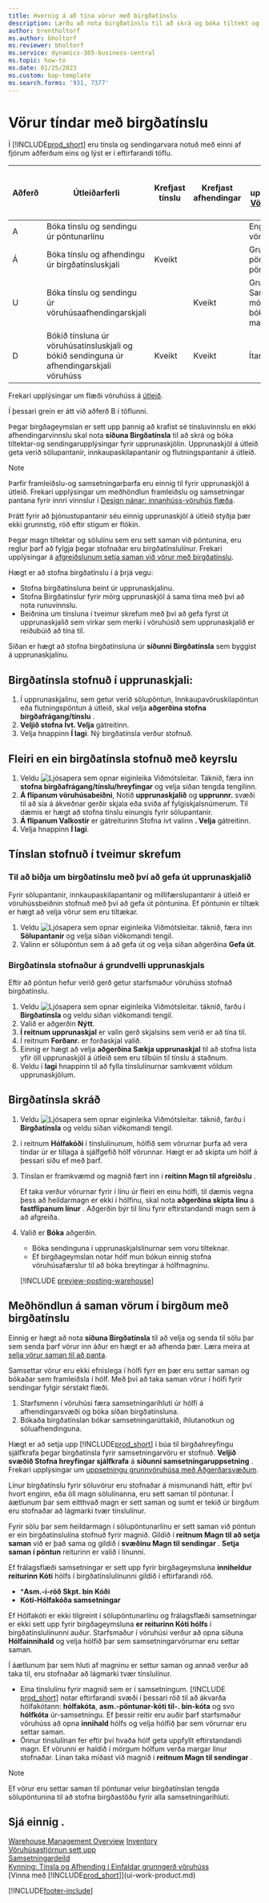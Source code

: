 ```yaml
---
title: Hvernig á að tína vörur með birgðatínslu
description: Lærðu að nota birgðatínslu til að skrá og bóka tiltekt og sendingarupplýsingar fyrir upprunaskjöl.
author: brentholtorf
ms.author: bholtorf
ms.reviewer: bholtorf
ms.service: dynamics-365-business-central
ms.topic: how-to
ms.date: 01/25/2023
ms.custom: bap-template
ms.search.forms: '931, 7377'
---
```

# Vörur tíndar með birgðatínslu

Í  [!INCLUDE[prod_short](includes/prod_short.md)] eru tínsla og sendingarvara notuð með einni af fjórum aðferðum eins og lýst er í eftirfarandi töflu.

|Aðferð|Útleiðarferli|Krefjast tínslu|Krefjast afhendingar|Flókið stig (frekari upplýsingar um  [Vöruhúsakerfi-Yfirlit](design-details-warehouse-management.md))|  
|------|----------------|-----|---------|-------------------------------------------------------------------------------------|  
|A|Bóka tínslu og sendingu úr pöntunarlínu|||Engin sérstök vöruhúsaaðgerð.|  
|Á|Bóka tínslu og afhendingu úr birgðatínsluskjali|Kveikt||Grunnur: pöntun-eftir pöntun.|  
|U|Bóka tínslu og sendingu úr vöruhúsaafhendingarskjali||Kveikt|Grunnur: Samstæða móttöku/skipa bóka fyrir margar pantanir.|  
|D|Bókið tínsluna úr vöruhúsatínsluskjali og bókið sendinguna úr afhendingarskjali vöruhúss|Kveikt|Kveikt|Ítarlegt|  

Frekari upplýsingar um flæði vöruhúss á  [útleið](design-details-outbound-warehouse-flow.md).

Í þessari grein er átt við aðferð B í töflunni.

Þegar birgðageymslan er sett upp þannig að krafist sé tínsluvinnslu en ekki afhendingarvinnslu skal nota  **síðuna Birgðatínsla**  til að skrá og bóka tiltektar-og sendingarupplýsingar fyrir upprunaskjölin. Upprunaskjöl á útleið geta verið sölupantanir, innkaupaskilapantanir og flutningspantanir á útleið.

> [!NOTE]
> Þarfir framleiðslu-og samsetningarþarfa eru einnig til fyrir upprunaskjöl á útleið. Frekari upplýsingar um meðhöndlun framleiðslu og samsetningar pantana fyrir innri vinnslur í  [Design nánar: innanhúss-vöruhús flæða](design-details-internal-warehouse-flows.md).
>
> Þrátt fyrir að þjónustupantanir séu einnig upprunaskjöl á útleið styðja þær ekki grunnstig, röð eftir stigum er flókin.
>
> Þegar magn tiltektar og sölulínu sem eru sett saman við pöntunina, eru reglur þarf að fylgja þegar stofnaðar eru birgðatínslulínur. Frekari upplýsingar á  [afgreiðslunum setja saman við vörur með birgðatínslu](#handling-assemble-to-order-items-with-inventory-picks).  

Hægt er að stofna birgðatínslu í á þrjá vegu:

* Stofna birgðatínsluna beint úr upprunaskjalinu.  
* Stofna Birgðatínslur fyrir mörg upprunaskjöl á sama tíma með því að nota runuvinnslu.
* Beiðnina um tínsluna í tveimur skrefum með því að gefa fyrst út upprunaskjalið sem virkar sem merki í vöruhúsið sem upprunaskjalið er reiðubúið að tína til.

Síðan er hægt að stofna birgðatínsluna úr  **síðunni Birgðatínsla**  sem byggist á upprunaskjalinu.  

## Birgðatínsla stofnuð í upprunaskjali:

1. Í upprunaskjalinu, sem getur verið sölupöntun, Innkaupavöruskilapöntun eða flutningspöntun á útleið, skal velja  **aðgerðina stofna birgðafrágang/tínslu** .
2.  **Veljið stofna Ívt. Velja**  gátreitinn.  
3. Velja hnappinn **Í lagi**. Ný birgðatínsla verður stofnuð.

## Fleiri en ein birgðatínsla stofnuð með keyrslu

1. Veldu ![Ljósapera sem opnar eiginleika Viðmótsleitar.](media/ui-search/search_small.png "Segðu mér hvað þú vilt gera") Táknið, færa inn  **stofna birgðafrágang/tínslu/hreyfingar** og velja síðan tengda tengilinn.  
2.  **Á flipanum vöruhúsabeiðni**, Notið  **upprunaskjalið**  og  **upprunnr.** svæði til að sía á ákveðnar gerðir skjala eða sviða af fylgiskjalsnúmerum. Til dæmis er hægt að stofna tínslu einungis fyrir sölupantanir.  
3.  **Á flipanum Valkostir**  er gátreiturinn Stofna ívt valinn  **. Velja**  gátreitinn.
4. Velja hnappinn **Í lagi**.

## Tínslan stofnuð í tveimur skrefum

### Til að biðja um birgðatínslu með því að gefa út upprunaskjalið

Fyrir sölupantanir, innkaupaskilapantanir og millifærslupantanir á útleið er vöruhússbeiðnin stofnuð með því að gefa út pöntunina. Ef pöntunin er tiltæk er hægt að velja vörur sem eru tiltækar.

1. Veldu ![Ljósapera sem opnar eiginleika Viðmótsleitar.](media/ui-search/search_small.png "Segðu mér hvað þú vilt gera") táknið, færa inn **Sölupantanir** og velja síðan viðkomandi tengil.
2. Valinn er sölupöntun sem á að gefa út og velja síðan aðgerðina **Gefa út**.

### Birgðatínsla stofnaður á grundvelli upprunaskjals

Eftir að pöntun hefur verið gerð getur starfsmaður vöruhúss stofnað birgðatínslu.

1. Veldu ![Ljósapera sem opnar eiginleika Viðmótsleitar.](media/ui-search/search_small.png "Segðu mér hvað þú vilt gera") táknið, farðu í **Birgðatínsla** og veldu síðan viðkomandi tengil.  
2. Valið er aðgerðin **Nýtt**.  
3.  **Í reitnum upprunaskjal**  er valin gerð skjalsins sem verið er að tína til.  
4. Í reitnum **Forðanr.** er forðaskjal valið.  
5. Einnig er hægt að velja  **aðgerðina Sækja upprunaskjal**  til að stofna lista yfir öll upprunaskjöl á útleið sem eru tilbúin til tínslu á staðnum.  
6. Veldu í  **lagi**  hnappinn til að fylla tínslulínurnar samkvæmt völdum upprunaskjölum.  

## Birgðatínsla skráð

1. Veldu ![Ljósapera sem opnar eiginleika Viðmótsleitar.](media/ui-search/search_small.png "Segðu mér hvað þú vilt gera") táknið, farðu í **Birgðatínsla** og veldu síðan viðkomandi tengil.  
2. í reitnum **Hólfakóði** í tínslulínunum, hólfið sem vörurnar þurfa að vera tíndar úr er tillaga á sjálfgefið hólf vörunnar. Hægt er að skipta um hólf á þessari síðu ef með þarf.  
3. Tínslan er framkvæmd og magnið fært inn í  **reitinn Magn til afgreiðslu** .

    Ef taka verður vörurnar fyrir í línu úr fleiri en einu hólfi, til dæmis vegna þess að heildarmagn er ekki í hólfinu, skal nota  **aðgerðina skipta línu**  á  **fastflipanum línur** . Aðgerðin býr til línu fyrir eftirstandandi magn sem á að afgreiða.

4. Valið er **Bóka** aðgerðin.  

    * Bóka sendinguna í upprunaskjalslínurnar sem voru tilteknar.
    * Ef birgðageymslan notar hólf mun bókun einnig stofna vöruhúsafærslur til að bóka breytingar á hólfmagninu.  

    [!INCLUDE [preview-posting-warehouse](includes/preview-posting-warehouse.md)]

## Meðhöndlun á saman vörum í birgðum með birgðatínslu

Einnig er hægt að nota  **síðuna Birgðatínsla**  til að velja og senda til sölu þar sem senda þarf vörur inn áður en hægt er að afhenda þær. Læra meira at  [selja vörur saman til að panta](assembly-how-to-sell-items-assembled-to-order.md).

Samsettar vörur eru ekki efnislega í hólfi fyrr en þær eru settar saman og bókaðar sem framleiðsla í hólf. Með því að taka saman vörur í hólfi fyrir sendingar fylgir sérstakt flæði.

1. Starfsmenn í vöruhúsi færa samsetningaríhluti úr hólfi á afhendingarsvæði og bóka síðan birgðatínsluna.
2. Bókaða birgðatínslan bókar samsetningarúttakið, íhlutanotkun og söluafhendinguna.

Hægt er að setja upp [!INCLUDE[prod_short](includes/prod_short.md)] í búa til birgðahreyfingu sjálfkrafa þegar birgðatínsla fyrir samsetningarvöru er stofnuð.  **Veljið svæðið Stofna hreyfingar sjálfkrafa**  á  **síðunni samsetningaruppsetning** . Frekari upplýsingar um  [uppsetningu grunnvöruhúsa með Aðgerðarsvæðum](warehouse-how-to-set-up-basic-warehouses-with-operations-areas.md).

Línur birgðatínslu fyrir söluvörur eru stofnaðar á mismunandi hátt, eftir því hvort enginn, eða öll magn sölulínanna, eru sett saman til pöntunar. Í áætlunum þar sem eitthvað magn er sett saman og sumt er tekið úr birgðum eru stofnaðar að lágmarki tvær tínslulínur.

Fyrir sölu þar sem heildarmagn í sölupöntunarlínu er sett saman við pöntun er ein birgðatínslulína stofnuð fyrir magnið. Gildið í  **reitnum Magn til að setja saman**  við er það sama og gildið í  **svæðinu Magn til sendingar** . **Setja saman í pöntun** reiturinn er valið í línunni.

Ef frálagsflæði samsetningar er sett upp fyrir birgðageymsluna  **inniheldur reiturinn Kóti**  hólfs í birgðatínslulínunni gildið í eftirfarandi röð.

* ***Asm.-í-röð Skpt. bin Kóði** <!-- not applicable for inv pick-->
* **Kóti-Hólfakóða samsetningar**

Ef Hólfakóti er ekki tilgreint í sölupöntunarlínu og frálagsflæði samsetningar er ekki sett upp fyrir birgðageymsluna  **er reiturinn Kóti hólfs**  í birgðatínslulínunni auður. Starfsmaður í vöruhúsi verður að opna síðuna **Hólfainnihald** og velja hólfið þar sem samsetningarvörurnar eru settar saman.

Í áætlunum þar sem hluti af magninu er settur saman og annað verður að taka til, eru stofnaðar að lágmarki tvær tínslulínur.

* Eina tínslulínu fyrir magnið sem er í samsetningum. [!INCLUDE [prod_short](includes/prod_short.md)] notar eftirfarandi svæði í þessari röð til að ákvarða hólfakótann:  **hólfakóta**,  **asm.-pöntunar-kóti til-. bin-kóta** og svo  **hólfkóta** úr-samsetningu. Ef þessir reitir eru auðir þarf starfsmaður vöruhúss að opna  **innihald**  hólfs og velja hólfið þar sem vörurnar eru settar saman.  
* Önnur tínslulínan fer eftir því hvaða hólf geta uppfyllt eftirstandandi magn. Ef vörunni er haldið í mörgum hólfum verða margar línur stofnaðar. Línan taka miðast við magnið í  **reitnum Magn til sendingar** .

> [!NOTE]  
> Ef vörur eru settar saman til pöntunar velur birgðatínslan tengda sölupöntunina til að stofna birgðastöðu fyrir alla samsetningaríhluti.  

## Sjá einnig .

[Warehouse Management Overview](design-details-warehouse-management.md)
[Inventory](inventory-manage-inventory.md)  
[Vöruhúsastjórnun sett upp](warehouse-setup-warehouse.md)  
[Samsetningardeild](assembly-assemble-items.md)  
[Kynning: Tínsla og Afhending í Einfaldar grunngerð vöruhúss](walkthrough-picking-and-shipping-in-basic-warehousing.md)  
[Vinna með [!INCLUDE[prod_short](includes/prod_short.md)]](ui-work-product.md)

[!INCLUDE[footer-include](includes/footer-banner.md)]
